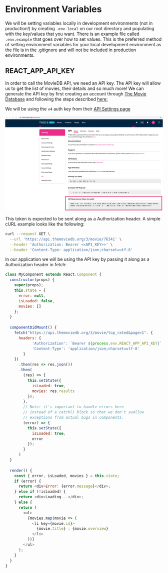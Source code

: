 # Environment Variables

We will be setting variables locally in development environments (not in production!) by creating `.env.local` on our root directory and populating with the key/values that you want. There is an example file called `.env.example` that goes over how to set values. This is the preferred method of setting environment variables for your local development environment as the file is in the .gitignore and will not be included in production environments.


## REACT_APP_API_KEY
In order to call the MovieDB API, we need an API key. The API key will allow us to get the list of movies, their details and so much more! We can generate the API key by first creating an account through [The Movie Database](https://www.themoviedb.org/login) and following the steps described [here:](https://developers.themoviedb.org/3/getting-started/introduction)

We will be using the `v4` auth key from their [API Settings page](https://www.themoviedb.org/settings/api)

![a4 Bearer token](assets/bearer_token.png)

This token is expected to be sent along as a Authorization header. A simple cURL example looks like the following:

```bash
curl --request GET \
  --url 'https://api.themoviedb.org/3/movie/76341' \
  --header 'Authorization: Bearer <<API_KEY>>' \
  --header 'Content-Type: application/json;charset=utf-8'
```

In our application we will be using the API key by passing it along as a Authorization header in fetch:

```javascript
class MyComponent extends React.Component {
  constructor(props) {
    super(props);
    this.state = {
      error: null,
      isLoaded: false,
      movies: []
    };
  }

  componentDidMount() {
    fetch("https://api.themoviedb.org/3/movie/top_rated&page=1". {
      headers: {
            'Authorization': `Bearer ${process.env.REACT_APP_API_KEY}`,
            'Content-Type': 'application/json;charset=utf-8'
        }
    })
      .then(res => res.json())
      .then(
        (res) => {
          this.setState({
            isLoaded: true,
            movies: res.results
          });
        },
        // Note: it's important to handle errors here
        // instead of a catch() block so that we don't swallow
        // exceptions from actual bugs in components.
        (error) => {
          this.setState({
            isLoaded: true,
            error
          });
        }
      )
  }

  render() {
    const { error, isLoaded, movies } = this.state;
    if (error) {
      return <div>Error: {error.message}</div>;
    } else if (!isLoaded) {
      return <div>Loading...</div>;
    } else {
      return (
        <ul>
          {movies.map(movie => (
            <li key={movie.id}>
              {movie.title} : {movie.overview}
            </li>
          ))}
        </ul>
      );
    }
  }
}

```